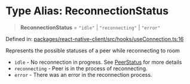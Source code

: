 # Type Alias: ReconnectionStatus

> **ReconnectionStatus** = `"idle"` \| `"reconnecting"` \| `"error"`

Defined in: [packages/react-native-client/src/hooks/useConnection.ts:16](https://github.com/fishjam-cloud/mobile-client-sdk/blob/76d05a6e62b137b02043a8a00ca762ff218a64b5/packages/react-native-client/src/hooks/useConnection.ts#L16)

Represents the possible statuses of a peer while reconnecting to room

- `idle` - No reconnection in progress. See [PeerStatus](PeerStatus.md) for more details
- `reconnecting` - Peer is in the process of reconnecting.
- `error` - There was an error in the reconnection process.

